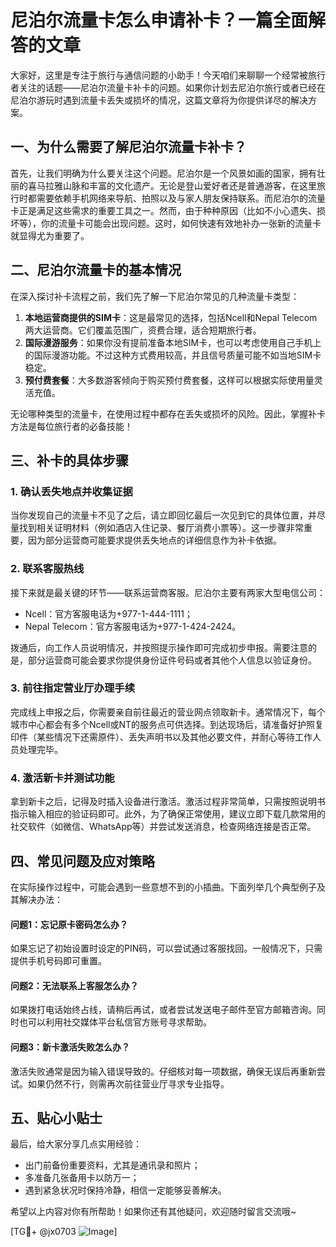 # 尼泊尔流量卡怎么申请补卡？一篇全面解答的文章

大家好，这里是专注于旅行与通信问题的小助手！今天咱们来聊聊一个经常被旅行者关注的话题——尼泊尔流量卡补卡的问题。如果你计划去尼泊尔旅行或者已经在尼泊尔游玩时遇到流量卡丢失或损坏的情况，这篇文章将为你提供详尽的解决方案。

## 一、为什么需要了解尼泊尔流量卡补卡？

首先，让我们明确为什么要关注这个问题。尼泊尔是一个风景如画的国家，拥有壮丽的喜马拉雅山脉和丰富的文化遗产。无论是登山爱好者还是普通游客，在这里旅行时都需要依赖手机网络来导航、拍照以及与家人朋友保持联系。而尼泊尔的流量卡正是满足这些需求的重要工具之一。然而，由于种种原因（比如不小心遗失、损坏等），你的流量卡可能会出现问题。这时，如何快速有效地补办一张新的流量卡就显得尤为重要了。

## 二、尼泊尔流量卡的基本情况

在深入探讨补卡流程之前，我们先了解一下尼泊尔常见的几种流量卡类型：

1. **本地运营商提供的SIM卡**：这是最常见的选择，包括Ncell和Nepal Telecom两大运营商。它们覆盖范围广，资费合理，适合短期旅行者。
2. **国际漫游服务**：如果你没有提前准备本地SIM卡，也可以考虑使用自己手机上的国际漫游功能。不过这种方式费用较高，并且信号质量可能不如当地SIM卡稳定。
3. **预付费套餐**：大多数游客倾向于购买预付费套餐，这样可以根据实际使用量灵活充值。

无论哪种类型的流量卡，在使用过程中都存在丢失或损坏的风险。因此，掌握补卡方法是每位旅行者的必备技能！

## 三、补卡的具体步骤

### 1. 确认丢失地点并收集证据

当你发现自己的流量卡不见了之后，请立即回忆最后一次见到它的具体位置，并尽量找到相关证明材料（例如酒店入住记录、餐厅消费小票等）。这一步骤非常重要，因为部分运营商可能要求提供丢失地点的详细信息作为补卡依据。

### 2. 联系客服热线

接下来就是最关键的环节——联系运营商客服。尼泊尔主要有两家大型电信公司：

- Ncell：官方客服电话为+977-1-444-1111；
- Nepal Telecom：官方客服电话为+977-1-424-2424。

拨通后，向工作人员说明情况，并按照提示操作即可完成初步申报。需要注意的是，部分运营商可能会要求你提供身份证件号码或者其他个人信息以验证身份。

### 3. 前往指定营业厅办理手续

完成线上申报之后，你需要亲自前往最近的营业网点领取新卡。通常情况下，每个城市中心都会有多个Ncell或NT的服务点可供选择。到达现场后，请准备好护照复印件（某些情况下还需原件）、丢失声明书以及其他必要文件，并耐心等待工作人员处理完毕。

### 4. 激活新卡并测试功能

拿到新卡之后，记得及时插入设备进行激活。激活过程非常简单，只需按照说明书指示输入相应的验证码即可。此外，为了确保正常使用，建议立即下载几款常用的社交软件（如微信、WhatsApp等）并尝试发送消息，检查网络连接是否正常。

## 四、常见问题及应对策略

在实际操作过程中，可能会遇到一些意想不到的小插曲。下面列举几个典型例子及其解决办法：

#### 问题1：忘记原卡密码怎么办？
如果忘记了初始设置时设定的PIN码，可以尝试通过客服找回。一般情况下，只需提供手机号码即可重置。

#### 问题2：无法联系上客服怎么办？
如果拨打电话始终占线，请稍后再试，或者尝试发送电子邮件至官方邮箱咨询。同时也可以利用社交媒体平台私信官方账号寻求帮助。

#### 问题3：新卡激活失败怎么办？
激活失败通常是因为输入错误导致的。仔细核对每一项数据，确保无误后再重新尝试。如果仍然不行，则需再次前往营业厅寻求专业指导。

## 五、贴心小贴士

最后，给大家分享几点实用经验：
- 出门前备份重要资料，尤其是通讯录和照片；
- 多准备几张备用卡以防万一；
- 遇到紧急状况时保持冷静，相信一定能够妥善解决。

希望以上内容对你有所帮助！如果你还有其他疑问，欢迎随时留言交流哦~

[TG💪+ @jx0703 ![Image](https://github.com/user-attachments/assets/dbca1d08-cadb-493c-b0ec-ad6f7a83f270)]